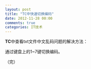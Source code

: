 ```yaml
---
layout: post
title: "TC中快速切换编码"
date: 2012-11-28 00:00
comments: true
categories: IT技术
---
```

**TC**中查看txt文件中文乱码问题的解决方法：
 
通过键盘上的1~7键切换编码。

（完）
